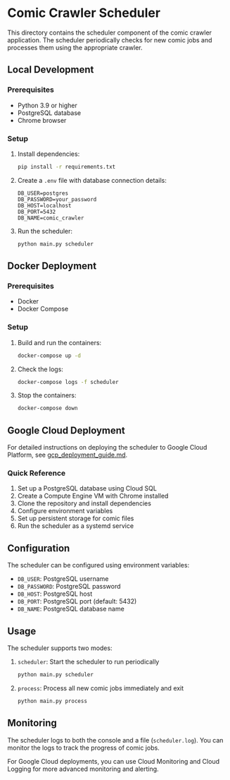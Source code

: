 # Comic Crawler Scheduler

This directory contains the scheduler component of the comic crawler application. The scheduler periodically checks for new comic jobs and processes them using the appropriate crawler.

## Local Development

### Prerequisites

- Python 3.9 or higher
- PostgreSQL database
- Chrome browser

### Setup

1. Install dependencies:
   ```bash
   pip install -r requirements.txt
   ```

2. Create a `.env` file with database connection details:
   ```
   DB_USER=postgres
   DB_PASSWORD=your_password
   DB_HOST=localhost
   DB_PORT=5432
   DB_NAME=comic_crawler
   ```

3. Run the scheduler:
   ```bash
   python main.py scheduler
   ```

## Docker Deployment

### Prerequisites

- Docker
- Docker Compose

### Setup

1. Build and run the containers:
   ```bash
   docker-compose up -d
   ```

2. Check the logs:
   ```bash
   docker-compose logs -f scheduler
   ```

3. Stop the containers:
   ```bash
   docker-compose down
   ```

## Google Cloud Deployment

For detailed instructions on deploying the scheduler to Google Cloud Platform, see [gcp_deployment_guide.md](gcp_deployment_guide.md).

### Quick Reference

1. Set up a PostgreSQL database using Cloud SQL
2. Create a Compute Engine VM with Chrome installed
3. Clone the repository and install dependencies
4. Configure environment variables
5. Set up persistent storage for comic files
6. Run the scheduler as a systemd service

## Configuration

The scheduler can be configured using environment variables:

- `DB_USER`: PostgreSQL username
- `DB_PASSWORD`: PostgreSQL password
- `DB_HOST`: PostgreSQL host
- `DB_PORT`: PostgreSQL port (default: 5432)
- `DB_NAME`: PostgreSQL database name

## Usage

The scheduler supports two modes:

1. `scheduler`: Start the scheduler to run periodically
   ```bash
   python main.py scheduler
   ```

2. `process`: Process all new comic jobs immediately and exit
   ```bash
   python main.py process
   ```

## Monitoring

The scheduler logs to both the console and a file (`scheduler.log`). You can monitor the logs to track the progress of comic jobs.

For Google Cloud deployments, you can use Cloud Monitoring and Cloud Logging for more advanced monitoring and alerting.